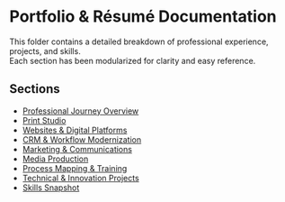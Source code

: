 # Portfolio & Résumé Documentation

This folder contains a detailed breakdown of professional experience, projects, and skills.  
Each section has been modularized for clarity and easy reference.

## Sections
- [Professional Journey Overview](professional_journey.md)
- [Print Studio](print_studio.md)
- [Websites & Digital Platforms](websites.md)
- [CRM & Workflow Modernization](crm.md)
- [Marketing & Communications](marketing.md)
- [Media Production](media.md)
- [Process Mapping & Training](process_training.md)
- [Technical & Innovation Projects](technical_innovation.md)
- [Skills Snapshot](skills.md)
